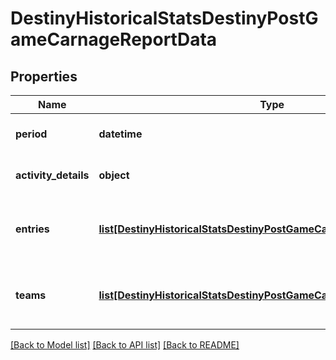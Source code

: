 # DestinyHistoricalStatsDestinyPostGameCarnageReportData

## Properties
Name | Type | Description | Notes
------------ | ------------- | ------------- | -------------
**period** | **datetime** | Date and time for the activity. | [optional] 
**activity_details** | **object** | Details about the activity. | [optional] 
**entries** | [**list[DestinyHistoricalStatsDestinyPostGameCarnageReportEntry]**](DestinyHistoricalStatsDestinyPostGameCarnageReportEntry.md) | Collection of players and their data for this activity. | [optional] 
**teams** | [**list[DestinyHistoricalStatsDestinyPostGameCarnageReportTeamEntry]**](DestinyHistoricalStatsDestinyPostGameCarnageReportTeamEntry.md) | Collection of stats for the player in this activity. | [optional] 

[[Back to Model list]](../README.md#documentation-for-models) [[Back to API list]](../README.md#documentation-for-api-endpoints) [[Back to README]](../README.md)


